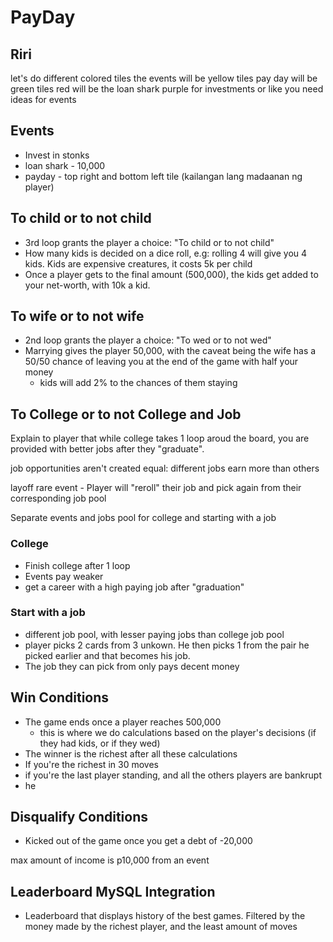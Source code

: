 # PayDay
## Riri
let's do different colored tiles
the events will be yellow tiles
pay day will be green tiles
red will be the loan shark
purple for investments
or like you need ideas for events

## Events
- Invest in stonks
- loan shark - 10,000
- payday - top right and bottom left tile (kailangan lang madaanan ng player)

## To child or to not child
- 3rd loop grants the player a choice: "To child or to not child"
- How many kids is decided on a dice roll, e.g: rolling 4 will give you 4 kids. Kids are expensive creatures, it costs 5k per child
- Once a player gets to the final amount (500,000), the kids get added to your net-worth, with 10k a kid.

## To wife or to not wife
- 2nd loop grants the player a choice: "To wed or to not wed"
- Marrying gives the player 50,000, with the caveat being the wife has a 50/50 chance of leaving you at the end of the game with half your money
	- kids will add 2% to the chances of them staying

## To College or to not College and Job 
Explain to player that while college takes 1 loop aroud the board, you are provided with better jobs after they "graduate".

job opportunities aren't created equal: different jobs earn more than others

layoff rare event - Player will "reroll" their job and pick again from their corresponding job pool

Separate events and jobs pool for college and starting with a job

### College
- Finish college after 1 loop
- Events pay weaker
- get a career with a high paying job after "graduation"

### Start with a job
- different job pool, with lesser paying jobs than college job pool
- player picks 2 cards from 3 unkown. He then picks 1 from the pair he picked earlier and that becomes his job. 
- The job they can pick from only pays decent money


## Win Conditions
- The game ends once a player reaches 500,000
	- this is where we do calculations based on the player's decisions (if they had kids, or if they wed)
- The winner is the richest after all these calculations
- If you're the richest in 30 moves
- if you're the last player standing, and all the others players are bankrupt
- he 

## Disqualify Conditions
- Kicked out of the game once you get a debt of -20,000

max amount of income is p10,000 from an event

## Leaderboard MySQL Integration
- Leaderboard that displays history of the best games. Filtered by the money made by the richest player, and the least amount of moves